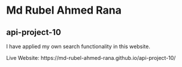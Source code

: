# Md Rubel Ahmed Rana
## api-project-10
<p>I have applied my own search functionality in this website.</p>
Live Website: https://md-rubel-ahmed-rana.github.io/api-project-10/
